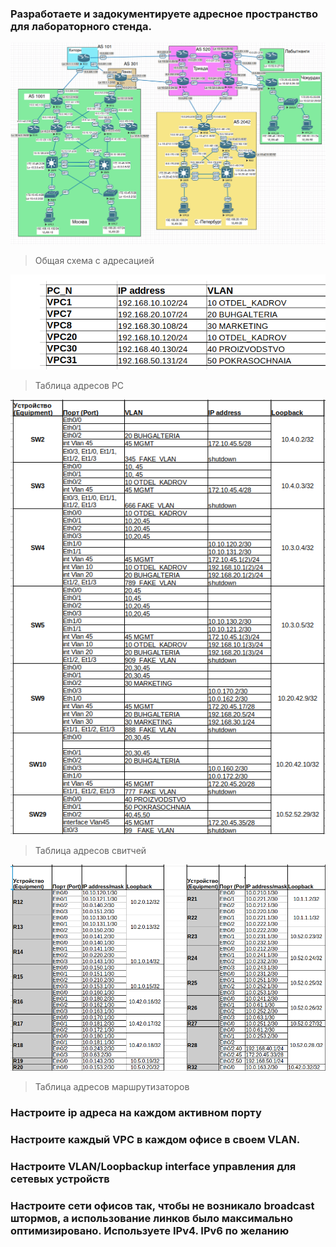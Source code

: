 ### Разработаете и задокументируете адресное пространство для лабораторного стенда.

![](https://github.com/Ram170107/Otus_practice_ARR/blob/ab9847f9f1dd3ec8429c6e808086fd3aa0cbc5b2/labs/lab_4/%D0%A1%D1%85%D0%B5%D0%BC%D0%B0%20%D0%BB%D0%B0%D0%B1%204.png)

>Общая схема с адресацией

![](https://github.com/Ram170107/Otus_practice_ARR/blob/ab9847f9f1dd3ec8429c6e808086fd3aa0cbc5b2/labs/lab_4/%D0%A2%D0%B0%D0%B1%D0%BB%D0%B8%D1%86%D0%B0%20%D0%B0%D0%B4%D1%80%D0%B5%D1%81%D0%BE%D0%B2%20PC.png)

>Таблица адресов PC

![](https://github.com/Ram170107/Otus_practice_ARR/blob/ab9847f9f1dd3ec8429c6e808086fd3aa0cbc5b2/labs/lab_4/%D0%A2%D0%B0%D0%B1%D0%BB%D0%B8%D1%86%D0%B0%20%D1%81%D0%B2%D0%B8%D1%82%D1%87%D0%B5%D0%B9.png)

>Таблица адресов свитчей

![](https://github.com/Ram170107/Otus_practice_ARR/blob/ab9847f9f1dd3ec8429c6e808086fd3aa0cbc5b2/labs/lab_4/%D0%A2%D0%B0%D0%B1%D0%BB%D0%B8%D1%86%D0%B0_%D0%BC%D0%B0%D1%80%D1%88%D1%80%D1%83%D1%82%D0%B8%D0%B7%D0%B0%D1%82%D0%BE%D1%80%D0%BE%D0%B2.png)

>Таблица адресов маршрутизаторов

### Настроите ip адреса на каждом активном порту


### Настроите каждый VPC в каждом офисе в своем VLAN.
### Настроите VLAN/Loopbackup interface управления для сетевых устройств
### Настроите сети офисов так, чтобы не возникало broadcast штормов, а использование линков было максимально оптимизировано. Используете IPv4. IPv6 по желанию
